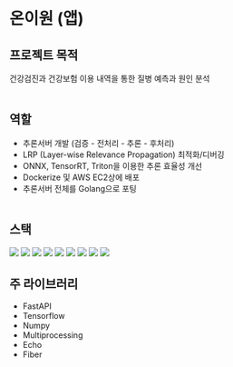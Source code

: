 # 온이원 (앱)
## 프로젝트 목적
건강검진과 건강보험 이용 내역을 통한 질병 예측과 원인 분석
<br/><br/>

## 역할
- 추론서버 개발 (검증 - 전처리 - 추론 - 후처리)
- LRP (Layer-wise Relevance Propagation) 최적화/디버깅
- ONNX, TensorRT, Triton을 이용한 추론 효율성 개선
- Dockerize 및 AWS EC2상에 배포
- 추론서버 전체를 Golang으로 포팅
<br/><br/>

## 스택
<img src='https://img.shields.io/badge/python-4584b6?style=for-the-badge&logo=python&logoColor=white'>
<img src='https://img.shields.io/badge/go-00ADD8?style=for-the-badge&logo=go&logoColor=white'>
<img src='https://img.shields.io/badge/docker-0db7ed?style=for-the-badge&logo=docker&logoColor=white'>
<img src='https://img.shields.io/badge/aws-FF9900?style=for-the-badge&logo=amazonaws&logoColor=white'>
<img src='https://img.shields.io/badge/triton inference server-76B900?style=for-the-badge&logo=nvidia&logoColor=white'>
<img src='https://img.shields.io/badge/onnx-8d8d8d?style=for-the-badge&logo=onnx&logoColor=white'>
<img src='https://img.shields.io/badge/tensorrt-76B900?style=for-the-badge&logo=nvidia&logoColor=white'>
<img src='https://img.shields.io/badge/Multi Processing-d9ead3?style=for-the-badge'> 
<img src='https://img.shields.io/badge/Multi Threading-d9ead3?style=for-the-badge'> 

## 주 라이브러리
- FastAPI
- Tensorflow
- Numpy
- Multiprocessing
- Echo
- Fiber

